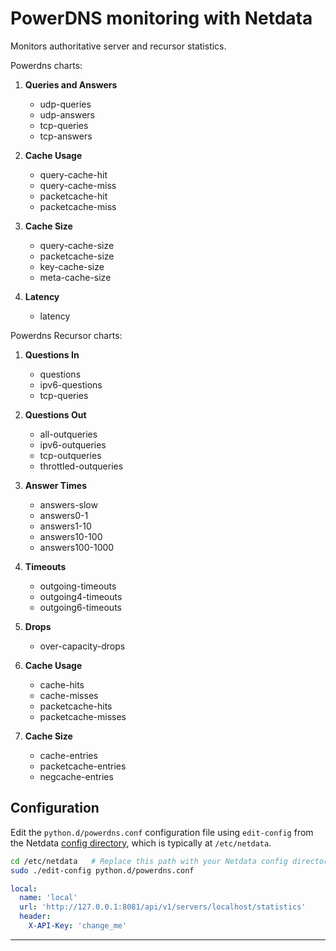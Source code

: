 # PowerDNS monitoring with Netdata

Monitors authoritative server and recursor statistics.

Powerdns charts:

1. **Queries and Answers**

    - udp-queries
    - udp-answers
    - tcp-queries
    - tcp-answers

2. **Cache Usage**

    - query-cache-hit
    - query-cache-miss
    - packetcache-hit
    - packetcache-miss

3. **Cache Size**

    - query-cache-size
    - packetcache-size
    - key-cache-size
    - meta-cache-size

4. **Latency**

    - latency

Powerdns Recursor charts:

1. **Questions In**

    - questions
    - ipv6-questions
    - tcp-queries

2. **Questions Out**

    - all-outqueries
    - ipv6-outqueries
    - tcp-outqueries
    - throttled-outqueries

3. **Answer Times**

    - answers-slow
    - answers0-1
    - answers1-10
    - answers10-100
    - answers100-1000

4. **Timeouts**

    - outgoing-timeouts
    - outgoing4-timeouts
    - outgoing6-timeouts

5. **Drops**

    - over-capacity-drops

6. **Cache Usage**

    - cache-hits
    - cache-misses
    - packetcache-hits
    - packetcache-misses

7. **Cache Size**

    - cache-entries
    - packetcache-entries
    - negcache-entries

## Configuration

Edit the `python.d/powerdns.conf` configuration file using `edit-config` from the Netdata [config
directory](https://learn.netdata.cloud/docs/configure/nodes), which is typically at `/etc/netdata`.

```bash
cd /etc/netdata   # Replace this path with your Netdata config directory, if different
sudo ./edit-config python.d/powerdns.conf
```

```yaml
local:
  name: 'local'
  url: 'http://127.0.0.1:8081/api/v1/servers/localhost/statistics'
  header:
    X-API-Key: 'change_me'
```

---


